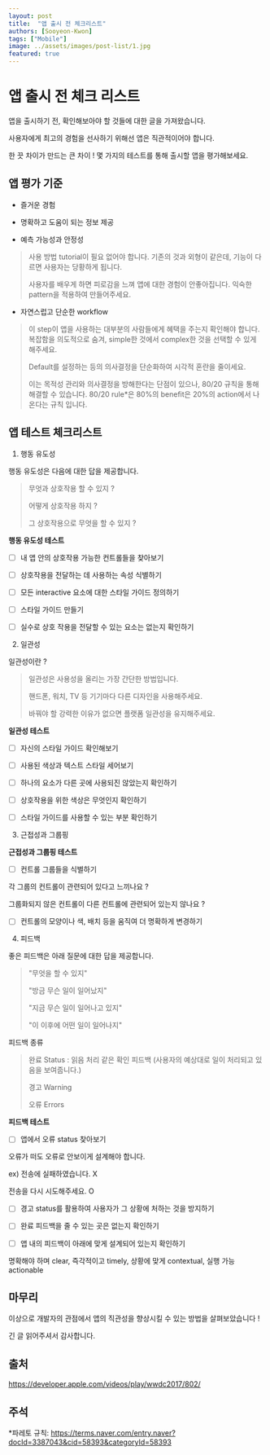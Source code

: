 ```yaml
---
layout: post
title:  "앱 출시 전 체크리스트"
authors: [Sooyeon-Kwon]
tags: ["Mobile"]
image: ../assets/images/post-list/1.jpg
featured: true
---
```


# 앱 출시 전 체크 리스트

앱을 출시하기 전, 확인해보아야 할 것들에 대한 글을 가져왔습니다.

사용자에게 최고의 경험을 선사하기 위해선 앱은 직관적이어야 합니다.

한 끗 차이가 만드는 큰 차이 !
몇 가지의 테스트를 통해 출시할 앱을 평가해보세요.

  

## 앱 평가 기준

- 즐거운 경험

- 명확하고 도움이 되는 정보 제공

- 예측 가능성과 안정성

> 사용 방법 tutorial이 필요 없어야 합니다. 기존의 것과 외형이 같은데, 기능이 다르면 사용자는 당황하게 됩니다.
> 
> 사용자를 배우게 하면 피로감을 느껴 앱에 대한 경험이 안좋아집니다. 익숙한 pattern을 적용하여 만들어주세요.

- 자연스럽고 단순한 workflow

> 이 step이 앱을 사용하는 대부분의 사람들에게 혜택을 주는지 확인해야 합니다. 복잡함을 의도적으로 숨겨, simple한 것에서 complex한 것을 선택할 수 있게 해주세요.
> 
> Default를 설정하는 등의 의사결정을 단순화하여 시각적 혼란을 줄이세요.
> 
> 이는 목적성 관리와 의사결정을 방해한다는 단점이 있으나, 80/20 규칙을 통해 해결할 수 있습니다. 80/20 rule*은 80%의 benefit은 20%의 action에서 나온다는 규칙 입니다.

## 앱 테스트 체크리스트

1. 행동 유도성

행동 유도성은 다음에 대한 답을 제공합니다.

> 무엇과 상호작용 할 수 있지 ?
> 
> 어떻게 상호작용 하지 ?
> 
> 그 상호작용으로 무엇을 할 수 있지 ?

**행동 유도성 테스트**

- [ ] 내 앱 안의 상호작용 가능한 컨트롤들을 찾아보기

- [ ] 상호작용을 전달하는 데 사용하는 속성 식별하기

- [ ] 모든 interactive 요소에 대한 스타일 가이드 정의하기

- [ ] 스타일 가이드 만들기

- [ ] 실수로 상호 작용을 전달할 수 있는 요소는 없는지 확인하기

2. 일관성

일관성이란 ?

> 일관성은 사용성을 올리는 가장 간단한 방법입니다.
> 
> 핸드폰, 워치, TV 등 기기마다 다른 디자인을 사용해주세요.
> 
> 바꿔야 할 강력한 이유가 없으면 플랫폼 일관성을 유지해주세요.

**일관성 테스트**

- [ ] 자신의 스타일 가이드 확인해보기

- [ ] 사용된 색상과 텍스트 스타일 세어보기

- [ ] 하나의 요소가 다른 곳에 사용되진 않았는지 확인하기

- [ ] 상호작용을 위한 색상은 무엇인지 확인하기

- [ ] 스타일 가이드를 사용할 수 있는 부분 확인하기

3. 근접성과 그룹핑

**근접성과 그룹핑 테스트**

- [ ] 컨트롤 그룹들을 식별하기

각 그룹의 컨트롤이 관련되어 있다고 느끼나요 ?

그룹화되지 않은 컨트롤이 다른 컨트롤에 관련되어 있는지 않나요 ?

- [ ] 컨트롤의 모양이나 색, 배치 등을 움직여 더 명확하게 변경하기

4. 피드백

좋은 피드백은 아래 질문에 대한 답을 제공합니다.

> "무엇을 할 수 있지"
> 
> "방금 무슨 일이 일어났지"
> 
> "지금 무슨 일이 일어나고 있지"
> 
> "이 이후에 어떤 일이 일어나지"

피드백 종류

> 완료 Status : 읽음 처리 같은 확인 피드백 (사용자의 예상대로 일이 처리되고 있음을 보여줍니다.)
> 
> 경고 Warning
> 
> 오류 Errors

**피드백 테스트**

- [ ] 앱에서 오류 status 찾아보기

오류가 떠도 오류로 안보이게 설계해야 합니다.

ex) 전송에 실패하였습니다. X

전송을 다시 시도해주세요. O

- [ ] 경고 status를 활용하여 사용자가 그 상황에 처하는 것을 방지하기

- [ ] 완료 피드백을 줄 수 있는 곳은 없는지 확인하기

- [ ] 앱 내의 피드백이 아래에 맞게 설계되어 있는지 확인하기

명확해야 하며 clear, 즉각적이고 timely, 상황에 맞게 contextual, 실행 가능 actionable

## 마무리

이상으로 개발자의 관점에서 앱의 직관성을 향상시킬 수 있는 방법을 살펴보았습니다 !

긴 글 읽어주셔서 감사합니다.

## 출처

https://developer.apple.com/videos/play/wwdc2017/802/

## 주석

*파레토 규칙: https://terms.naver.com/entry.naver?docId=3387043&cid=58393&categoryId=58393

